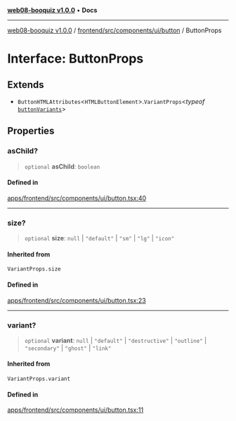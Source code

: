 [**web08-booquiz v1.0.0**](../../../../../../README.md) • **Docs**

***

[web08-booquiz v1.0.0](../../../../../../modules.md) / [frontend/src/components/ui/button](../README.md) / ButtonProps

# Interface: ButtonProps

## Extends

- `ButtonHTMLAttributes`\<`HTMLButtonElement`\>.`VariantProps`\<*typeof* [`buttonVariants`](../functions/buttonVariants.md)\>

## Properties

### asChild?

> `optional` **asChild**: `boolean`

#### Defined in

[apps/frontend/src/components/ui/button.tsx:40](https://github.com/boostcampwm-2024/web08-BooQuiz/blob/7476b6206e2a8c55cace72cc6ee6a8796386519f/apps/frontend/src/components/ui/button.tsx#L40)

***

### size?

> `optional` **size**: `null` \| `"default"` \| `"sm"` \| `"lg"` \| `"icon"`

#### Inherited from

`VariantProps.size`

#### Defined in

[apps/frontend/src/components/ui/button.tsx:23](https://github.com/boostcampwm-2024/web08-BooQuiz/blob/7476b6206e2a8c55cace72cc6ee6a8796386519f/apps/frontend/src/components/ui/button.tsx#L23)

***

### variant?

> `optional` **variant**: `null` \| `"default"` \| `"destructive"` \| `"outline"` \| `"secondary"` \| `"ghost"` \| `"link"`

#### Inherited from

`VariantProps.variant`

#### Defined in

[apps/frontend/src/components/ui/button.tsx:11](https://github.com/boostcampwm-2024/web08-BooQuiz/blob/7476b6206e2a8c55cace72cc6ee6a8796386519f/apps/frontend/src/components/ui/button.tsx#L11)

